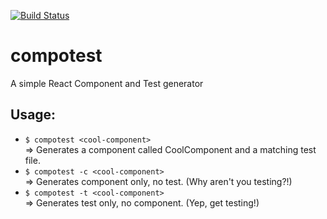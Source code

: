 [![Build Status](https://travis-ci.org/mw222rs/compotest.svg?branch=master)](https://travis-ci.org/mw222rs/compotest)

# compotest
A simple React Component and Test generator

## Usage:
* `$ compotest <cool-component>`  
    => Generates a component called CoolComponent and a matching test file.
* `$ compotest -c <cool-component>`  
    => Generates component only, no test. (Why aren't you testing?!)
* `$ compotest -t <cool-component>`  
    => Generates test only, no component. (Yep, get testing!)
